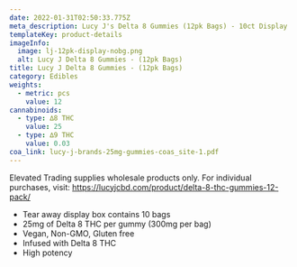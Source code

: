 ```yaml
---
date: 2022-01-31T02:50:33.775Z
meta_description: Lucy J's Delta 8 Gummies (12pk Bags) - 10ct Display
templateKey: product-details
imageInfo:
  image: lj-12pk-display-nobg.png
  alt: Lucy J Delta 8 Gummies - (12pk Bags)
title: Lucy J Delta 8 Gummies - (12pk Bags)
category: Edibles
weights:
  - metric: pcs
    value: 12
cannabinoids:
  - type: ∆8 THC
    value: 25
  - type: ∆9 THC
    value: 0.03
coa_link: lucy-j-brands-25mg-gummies-coas_site-1.pdf
---
```

Elevated Trading supplies wholesale products only. For individual purchases, visit: https://lucyjcbd.com/product/delta-8-thc-gummies-12-pack/

* Tear away display box contains 10 bags
* 25mg of Delta 8 THC per gummy (300mg per bag)
* Vegan, Non-GMO, Gluten free
* Infused with Delta 8 THC
* High potency
